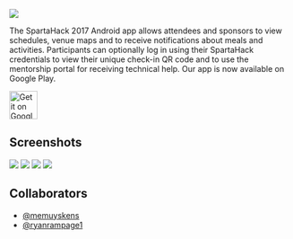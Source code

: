 ![](https://raw.githubusercontent.com/SpartaHack/SpartaHack-Android/develop/graphics/featureGraphic.png)

The SpartaHack 2017 Android app allows attendees and sponsors to view schedules, venue maps and to receive notifications about meals and activities. Participants can optionally log in using their SpartaHack credentials to view their unique check-in QR code and to use the mentorship portal for receiving technical help. Our app is now available on Google Play.

<a href="https://play.google.com/store/apps/details?id=com.spartahack.spartahack17"><img alt="Get it on Google Play" src="https://play.google.com/intl/en_us/badges/images/generic/en-play-badge.png" height=50px/></a>  

## Screenshots

![](https://raw.githubusercontent.com/SpartaHack/SpartaHack-Android/develop/graphics/notif.png)
![](https://raw.githubusercontent.com/SpartaHack/SpartaHack-Android/develop/graphics/guide.png)
![](https://raw.githubusercontent.com/SpartaHack/SpartaHack-Android/develop/graphics/help.png)
![](https://raw.githubusercontent.com/SpartaHack/SpartaHack-Android/develop/graphics/profile.png)


## Collaborators

- [@memuyskens](https://github.com/memuyskens)
- [@ryanrampage1](https://github.com/ryanrampage1)
